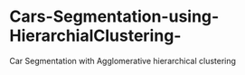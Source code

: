# Cars-Segmentation-using-HierarchialClustering-
Car Segmentation with Agglomerative hierarchical clustering
